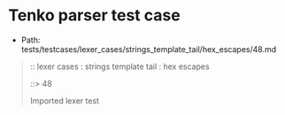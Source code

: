 # Tenko parser test case

- Path: tests/testcases/lexer_cases/strings_template_tail/hex_escapes/48.md

> :: lexer cases : strings template tail : hex escapes
>
> ::> 48
>
> Imported lexer test
>
> <template tail> incomplete hex escape at end of eol / eof

## FAIL

## Input

`````js
`${"-->"}\x
`````

## Output

_Note: the whole output block is auto-generated. Manual changes will be overwritten!_

Below follow outputs in four parsing modes: sloppy mode, strict mode script goal, module goal, web compat mode (always sloppy).

Note that the output parts are auto-generated by the test runner to reflect actual result.

### Sloppy mode

Parsed with script goal and as if the code did not start with strict mode header.

`````
throws: Lexer error!
    Unclosed template literal

`${"-->"}\x
        ^^^------- error
`````

### Strict mode

Parsed with script goal but as if it was starting with `"use strict"` at the top.

_Output same as sloppy mode._

### Module goal

Parsed with the module goal.

_Output same as sloppy mode._

### Web compat mode

Parsed in sloppy script mode but with the web compat flag enabled.

_Output same as sloppy mode._

